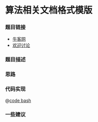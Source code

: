 # 算法相关文档格式模版




### 题目链接

- [牛客网]()
- [欢迎讨论]()

### 题目描述


### 思路

### 代码实现


@[code bash](@code/algorithm/shell/shell-1.sh)

### 一些建议
